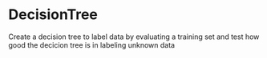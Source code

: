 # DecisionTree
Create a decision tree to label  data by evaluating a training set and test how good the decicion tree is in labeling unknown data
